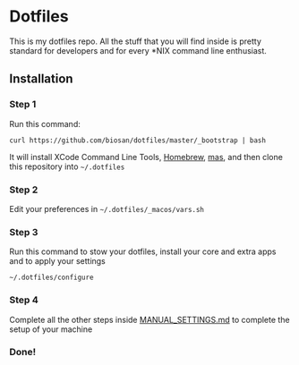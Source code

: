 # Dotfiles

This is my dotfiles repo.
All the stuff that you will find inside is pretty standard for developers and for every *NIX command line enthusiast.


## Installation

### Step 1

Run this command:

```
curl https://github.com/biosan/dotfiles/master/_bootstrap | bash
```

It will install XCode Command Line Tools, [Homebrew](https://homebrew.sh), [mas](https://github.com/mas-cli/mas), and then clone this repository into `~/.dotfiles`


### Step 2

Edit your preferences in `~/.dotfiles/_macos/vars.sh`


### Step 3

Run this command to stow your dotfiles, install your core and extra apps and to apply your settings

```
~/.dotfiles/configure
```

### Step 4

Complete all the other steps inside [MANUAL_SETTINGS.md](./MANUAL_SETTINGS.md) to complete the setup of your machine


### Done!

